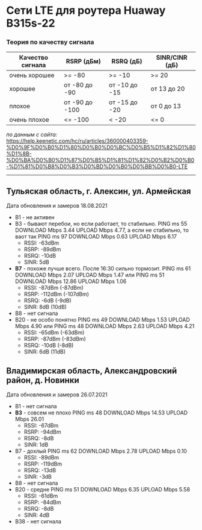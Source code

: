 # Сети LTE для роутера Huaway B315s-22

### Теория по качеству сигнала

|Качество сигнала	|RSRP (дБм)		|RSRQ (дБ)		|SINR/CINR (дБ)|
|-------------------|---------------|---------------|--------------|
|очень хорошее		|>= -80			|>= -10			|>= 20         |
|хорошее			|от -80 до -90	|от -10 до -15	|от 13 до 20   |
|плохое				|от -90 до -100	|от -15 до -20	|от 0 до 13    |
|очень плохое		|<= -100		|< -20			|<= 0          |
*по данным с сайта:* https://help.keenetic.com/hc/ru/articles/360000403359-%D0%9F%D0%B0%D1%80%D0%B0%D0%BC%D0%B5%D1%82%D1%80%D1%8B-%D0%BA%D0%B0%D1%87%D0%B5%D1%81%D1%82%D0%B2%D0%B0-%D1%81%D0%B8%D0%B3%D0%BD%D0%B0%D0%BB%D0%B0-LTE


---

## Тульяская область, г. Алексин, ул. Армейская

Дата обновления и замеров 18.08.2021

* В1 - не активен
* В3 - бывают перебои, но если работает, то стабильно. PING ms 55 DOWNLOAD Mbps 3.44 UPLOAD Mbps 4.77, а если не стабильно, то ваот так PING ms 97 DOWNLOAD Mbps 0.63 UPLOAD Mbps 6.17
	* RSSI: -63dBm
	* RSRP: -89dBm
	* RSRQ: -10dB
	* SINR: 5dB
* **В7** - похоже лучше всего. После 16:30 сильно тормозит. PING ms 61 DOWNLOAD Mbps 2.07 UPLOAD Mbps 1.47 или PING ms 51 DOWNLOAD Mbps 12.86 UPLOAD Mbps 1.06
	* RSSI: -87dBm (-87dBm)
	* RSRP: -112dBm (-107dBm)
	* RSRQ: -6dB (-9dB)
	* SINR: 8dB (10dB)
* В8 - нет сигнала
* В20 - не особо понятно PING ms 49 DOWNLOAD Mbps 1.53 UPLOAD Mbps 4.90 или PING ms 48 DOWNLOAD Mbps 2.63 UPLOAD Mbps 4.21
	* RSSI: -65dBm (-63dBm)
	* RSRP: -87dBm (-83dBm)
	* RSRQ: -10dB (-8dB)
	* SINR: 6dB (11dB)




## Владимирская область, Александровский район, д. Новинки

Дата обновления и замеров 26.07.2021

* В1 - нет сигнала
* **В3** - совсем не плохо PING ms 48 DOWNLOAD Mbps 14.53 UPLOAD Mbps 26.01
	* RSSI: -67dBm
	* RSRP: -94dBm
	* RSRQ: -8dB
	* SINR: 1dB
* В7 - дохлый PING ms 62 DOWNLOAD Mbps 2.78 UPLOAD Mbps 0.10
	* RSSI: -89dBm
	* RSRP: -119dBm
	* RSRQ: -13dB
	* SINR: -3dB
* В8 - нет сигнала
* В20 - средне PING ms 51 DOWNLOAD Mbps 6.35 UPLOAD Mbps 5.58
	* RSSI: -61dBm
	* RSRP: -84dBm
	* RSRQ: -8dB
	* SINR: 4dB
* В38 - нет сигнала

